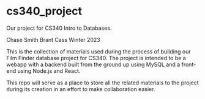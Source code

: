 # cs340_project
Our project for CS340 Intro to Databases. 

Chase Smith
Brant Cass
Winter 2023

This is the collection of materials used during the process of building our Film Finder database project for CS340. 
The project is intended to be a webapp with a backend built from the ground up using MySQL and a front-end using Node.js and React.

This repo will serve as a place to store all the related materials to the project during its creation in an effort to make collaboration easier.

